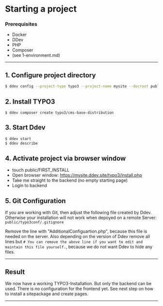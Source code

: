 # Starting a project

### Prerequisites

- Docker
- DDev
- PHP
- Composer
- (see 1-environment.md)

---

## 1. Configure project directory
```sh
$ ddev config --project-type typo3 --project-name mysite --docroot public --create-docroot
```

## 2. Install TYPO3
```
$ ddev composer create typo3/cms-base-distribution
```

## 3. Start Ddev
```sh
$ ddev start
$ ddev describe
```

## 4. Activate project via browser window
- touch public/FIRST_INSTALL
- Open browser window: https://mysite.ddev.site/typo3/install.php
- Take me straight to the backend (no empty starting page)
- Login to backend

## 5. Git Configuration

If you are working with Git, then adjust the following file created by Ddev. Otherwise your installation will not work when depoyed on a remote Server: ```public/typo3conf/.gitignore```

Remove the line with "AdditionalConfiguartion.php", because this file is needed on the server. Also depending on the version of Ddev remove all lines but ```# You can remove the above line if you want to edit and maintain this file yourself.```, because we do not want Ddev to hide any files. 

--- 

## Result

We now have a working TYPO3-Installation. But only the backend can be used. There is no configuration for the frontend yet. See next step on how to install a sitepackage and create pages. 

***
